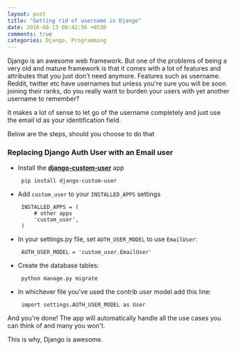```yaml
---
layout: post
title: "Getting rid of username in Django"
date: 2016-08-13 00:42:56 +0530
comments: true
categories: Django, Programming 
---
```


Django is an awesome web framework. But one of the problems of being a very old and mature framework is that it
comes with a lot of features and attributes that you just don't need anymore.
Features such as username. Reddit, twitter etc have usernames but unless you're
sure you will be soon joining their ranks, do you really want to burden your
users with yet another username to remember?

It makes a lot of sense to let go of the username completely and just use the
email id as your identification field.

Below are the steps, should you choose to do that

### Replacing Django Auth User with an Email user

 - Install the
     [**django-custom-user**](https://github.com/jcugat/django-custom-user) app
        
        pip install django-custom-user

 - Add `custom_user` to your `INSTALLED_APPS` settings
    
        INSTALLED_APPS = (
            # other apps
            'custom_user',
        )

 - In your settings.py file, set `AUTH_USER_MODEL` to use `EmailUser`:
    
        AUTH_USER_MODEL = 'custom_user.EmailUser'

 - Create the database tables:
    
        python manage.py migrate
 
 - In whichever file you've used the contrib user model add this line: 

        import settings.AUTH_USER_MODEL as User

And you're done! The app will automatically handle all the use cases you can
think of and many you won't.

This is why, Django is awesome.
